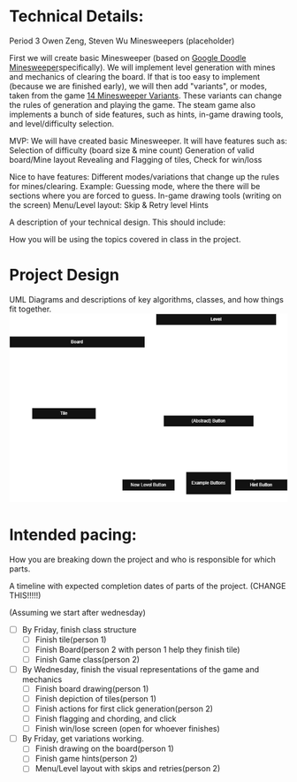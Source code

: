 
# Technical Details:

Period 3
Owen Zeng, Steven Wu
Minesweepers (placeholder)

First we will create basic Minesweeper (based on [Google Doodle Minesweeper](https://www.google.com/fbx?fbx=minesweeper)specifically). We will implement level generation with mines and mechanics of clearing the board. If that is too easy to implement (because we are finished early), we will then add "variants", or modes, taken from the game [14 Minesweeper Variants](https://store.steampowered.com/app/1865060/14_Minesweeper_Variants/). These variants can change the rules of generation and playing the game. The steam game also implements a bunch of side features, such as hints, in-game drawing tools, and level/difficulty selection.

MVP: We will have created basic Minesweeper. It will have features such as:
Selection of difficulty (board size & mine count)
Generation of valid board/Mine layout
Revealing and Flagging of tiles, Check for win/loss

Nice to have features: 
Different modes/variations that change up the rules for mines/clearing.
Example: Guessing mode, where the there will be sections where you are forced to guess.
In-game drawing tools (writing on the screen)
Menu/Level layout: 
    Skip & Retry level
    Hints

A description of your technical design. This should include: 
   
How you will be using the topics covered in class in the project.
     
# Project Design

UML Diagrams and descriptions of key algorithms, classes, and how things fit together.
![diagram](files/umlDiagram.png)

# Intended pacing:

How you are breaking down the project and who is responsible for which parts.

A timeline with expected completion dates of parts of the project. (CHANGE THIS!!!!!)

(Assuming we start after wednesday)
- [ ] By Friday, finish class structure
    - [ ] Finish tile(person 1)
    - [ ] Finish Board(person 2 with person 1 help they finish tile)
    - [ ] Finish Game class(person 2)

- [ ] By Wednesday, finish the visual representations of the game and mechanics
    - [ ] Finish board drawing(person 1)
    - [ ] Finish depiction of tiles(person 1)
    - [ ] Finish actions for first click generation(person 2)
    - [ ] Finish flagging and chording, and click
    - [ ] Finish win/lose screen (open for whoever finishes)

-[ ] By Friday, get variations working.
    - [ ] Finish drawing on the board(person 1)
    - [ ] Finish game hints(person 2)
    - [ ] Menu/Level layout with skips and retries(person 2)